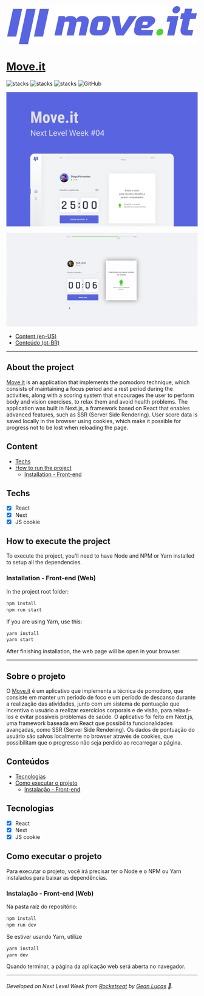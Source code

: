 <p align="center">
  <img src="public/logo-full.svg"/>
</p>

# [Move.it](https://nextlevelweek-moveit.vercel.app)
![stacks](https://img.shields.io/badge/ReactJS-v17.0.1-brightgreen) ![stacks](https://img.shields.io/badge/NextJS-v10.0.7-brightgreen) ![stacks](https://img.shields.io/badge/Stack-Typescript-blue) ![GitHub](https://img.shields.io/github/license/legeannd/nextlevelweek-moveit)


<p align="center">
  <img src="uploads/capa.png"/>
</p>

<p align="center">
  <img width="600" src="uploads/web.gif"/>
</p>


* [Content (en-US)](#section-en_us)
* [Conteúdo (pt-BR)](#secao-pt_br)

---

## About the project <a id="section-en_us"></a>

[Move.it](https://nextlevelweek-moveit.vercel.app) is an application that implements the pomodoro technique, which consists of maintaining a focus period and a rest period during the activities, along with a scoring system that encourages the user to perform body and vision exercises, to relax them and avoid health problems.
The application was built in Next.js, a framework based on React that enables advanced features, such as SSR (Server Side Rendering). User score data is saved locally in the browser using cookies, which make it possible for progress not to be lost when reloading the page.

## Content
  * [Techs](#techs)
  * [How to run the project](#installation)
    * [Installation - Front-end](#installation-front)

## Techs <a id="techs"></a>

- [x] React
- [x] Next
- [x] JS cookie

## How to execute the project <a id="installation"></a>
To execute the project, you'll need to have Node and NPM or Yarn installed to setup all the dependencies.


### Installation - Front-end (Web) <a id="installation-front"></a>

In the project root folder:

```bash
npm install
npm run start
```

If you are using Yarn, use this:
```bash
yarn install
yarn start
```

After finishing installation, the web page will be open in your browser.

---

## Sobre o projeto <a id="secao-pt_br"></a>

O [Move.it](https://nextlevelweek-moveit.vercel.app) é um aplicativo que implementa a técnica de pomodoro, que consiste em manter um período de foco e um período de descanso durante a realização das atividades, junto com um sistema de pontuação que incentiva o usuário a realizar exercícios corporais e de visão, para relaxá-los e evitar possíveis problemas de saúde.
O aplicativo foi feito em Next.js, uma framework baseada em React que possibilita funcionalidades avançadas, como SSR (Server Side Rendering). Os dados de pontuação do usuário são salvos localmente no browser através de cookies, que possibilitam que o progresso não seja perdido ao recarregar a página. 

## Conteúdos 
  * [Tecnologias](#tecnlogias)
  * [Como executar o projeto](#instalacao)
    * [Instalação - Front-end](#instalacao-front)

## Tecnologias <a id="tecnologias"></a>

- [x] React
- [x] Next
- [x] JS cookie

## Como executar o projeto <a id="instalacao"></a>
Para executar o projeto, você irá precisar ter o Node e o NPM ou Yarn instalados para baixar as dependências.


### Instalação - Front-end (Web) <a id="instalacao-front"></a>

Na pasta raíz do repositório:

```bash
npm install
npm run dev
```

Se estiver usando Yarn, utilize
```bash
yarn install
yarn dev
```

Quando terminar, a página da aplicação web será aberta no navegador.

---
###### Developed on Next Level Week from [Rocketseat](https://rocketseat.com.br) by [Gean Lucas](https://www.linkedin.com/in/geanlucaas/) :rocket:.